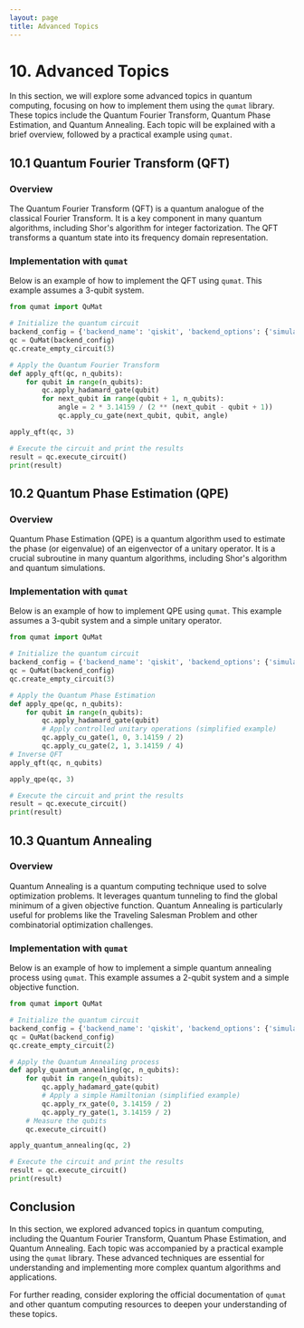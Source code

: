 ```yaml
---
layout: page
title: Advanced Topics
---
```


# 10. Advanced Topics

In this section, we will explore some advanced topics in quantum computing, focusing on how to implement them using the `qumat` library. These topics include the Quantum Fourier Transform, Quantum Phase Estimation, and Quantum Annealing. Each topic will be explained with a brief overview, followed by a practical example using `qumat`.

## 10.1 Quantum Fourier Transform (QFT)

### Overview
The Quantum Fourier Transform (QFT) is a quantum analogue of the classical Fourier Transform. It is a key component in many quantum algorithms, including Shor's algorithm for integer factorization. The QFT transforms a quantum state into its frequency domain representation.

### Implementation with `qumat`
Below is an example of how to implement the QFT using `qumat`. This example assumes a 3-qubit system.

```python  
from qumat import QuMat

# Initialize the quantum circuit
backend_config = {'backend_name': 'qiskit', 'backend_options': {'simulator_type': 'qasm_simulator', 'shots': 1000}}  
qc = QuMat(backend_config)  
qc.create_empty_circuit(3)

# Apply the Quantum Fourier Transform
def apply_qft(qc, n_qubits):  
    for qubit in range(n_qubits):  
        qc.apply_hadamard_gate(qubit)  
        for next_qubit in range(qubit + 1, n_qubits):  
            angle = 2 * 3.14159 / (2 ** (next_qubit - qubit + 1))  
            qc.apply_cu_gate(next_qubit, qubit, angle)

apply_qft(qc, 3)

# Execute the circuit and print the results
result = qc.execute_circuit()  
print(result)  
```

## 10.2 Quantum Phase Estimation (QPE)

### Overview
Quantum Phase Estimation (QPE) is a quantum algorithm used to estimate the phase (or eigenvalue) of an eigenvector of a unitary operator. It is a crucial subroutine in many quantum algorithms, including Shor's algorithm and quantum simulations.

### Implementation with `qumat`
Below is an example of how to implement QPE using `qumat`. This example assumes a 3-qubit system and a simple unitary operator.

```python  
from qumat import QuMat

# Initialize the quantum circuit
backend_config = {'backend_name': 'qiskit', 'backend_options': {'simulator_type': 'qasm_simulator', 'shots': 1000}}  
qc = QuMat(backend_config)  
qc.create_empty_circuit(3)

# Apply the Quantum Phase Estimation
def apply_qpe(qc, n_qubits):  
    for qubit in range(n_qubits):  
        qc.apply_hadamard_gate(qubit)  
        # Apply controlled unitary operations (simplified example)  
        qc.apply_cu_gate(1, 0, 3.14159 / 2)  
        qc.apply_cu_gate(2, 1, 3.14159 / 4)  
# Inverse QFT  
apply_qft(qc, n_qubits)

apply_qpe(qc, 3)

# Execute the circuit and print the results
result = qc.execute_circuit()  
print(result)  
```

## 10.3 Quantum Annealing

### Overview
Quantum Annealing is a quantum computing technique used to solve optimization problems. It leverages quantum tunneling to find the global minimum of a given objective function. Quantum Annealing is particularly useful for problems like the Traveling Salesman Problem and other combinatorial optimization challenges.

### Implementation with `qumat`
Below is an example of how to implement a simple quantum annealing process using `qumat`. This example assumes a 2-qubit system and a simple objective function.

```python  
from qumat import QuMat

# Initialize the quantum circuit
backend_config = {'backend_name': 'qiskit', 'backend_options': {'simulator_type': 'qasm_simulator', 'shots': 1000}}  
qc = QuMat(backend_config)  
qc.create_empty_circuit(2)

# Apply the Quantum Annealing process
def apply_quantum_annealing(qc, n_qubits):  
    for qubit in range(n_qubits):  
        qc.apply_hadamard_gate(qubit)  
        # Apply a simple Hamiltonian (simplified example)  
        qc.apply_rx_gate(0, 3.14159 / 2)  
        qc.apply_ry_gate(1, 3.14159 / 2)  
    # Measure the qubits  
    qc.execute_circuit()

apply_quantum_annealing(qc, 2)

# Execute the circuit and print the results
result = qc.execute_circuit()  
print(result)  
```

## Conclusion
In this section, we explored advanced topics in quantum computing, including the Quantum Fourier Transform, Quantum Phase Estimation, and Quantum Annealing. Each topic was accompanied by a practical example using the `qumat` library. These advanced techniques are essential for understanding and implementing more complex quantum algorithms and applications.

For further reading, consider exploring the official documentation of `qumat` and other quantum computing resources to deepen your understanding of these topics.  